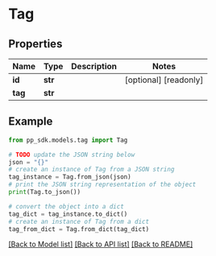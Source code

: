 # Tag


## Properties

Name | Type | Description | Notes
------------ | ------------- | ------------- | -------------
**id** | **str** |  | [optional] [readonly] 
**tag** | **str** |  | 

## Example

```python
from pp_sdk.models.tag import Tag

# TODO update the JSON string below
json = "{}"
# create an instance of Tag from a JSON string
tag_instance = Tag.from_json(json)
# print the JSON string representation of the object
print(Tag.to_json())

# convert the object into a dict
tag_dict = tag_instance.to_dict()
# create an instance of Tag from a dict
tag_from_dict = Tag.from_dict(tag_dict)
```
[[Back to Model list]](../README.md#documentation-for-models) [[Back to API list]](../README.md#documentation-for-api-endpoints) [[Back to README]](../README.md)


